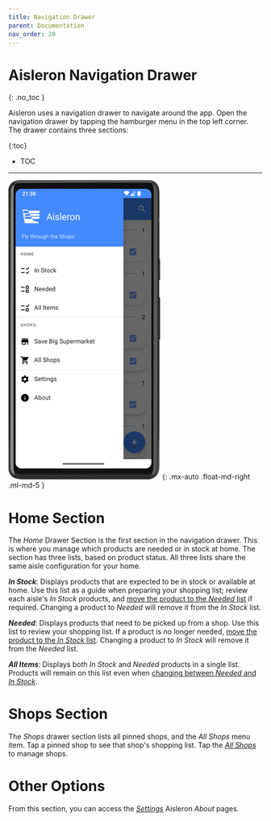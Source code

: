 ```yaml
---
title: Navigation Drawer
parent: Documentation
nav_order: 20
---
```


# Aisleron Navigation Drawer
{: .no_toc }

Aisleron uses a navigation drawer to navigate around the app. Open the navigation drawer by tapping the hamburger menu in the top left corner. The drawer contains three sections:

{:toc}
* TOC

---

![Navigation Drawer](/assets/images/screenshots/alr-040-navigation-drawer.png)
{: .mx-auto .float-md-right .ml-md-5 }

# Home Section
The *Home* Drawer Section is the first section in the navigation drawer. This is where you manage which products are needed or in stock at home. The section has three lists, based on product status. All three lists share the same aisle configuration for your home.

***In Stock***: Displays products that are expected to be in stock or available at home. Use this list as a guide when preparing your shopping list; review each aisle's *In Stock* products, and [move the product to the *Needed* list]({{site.baseurl}}/docs/documentation/product-status) if required. Changing a product to *Needed* will remove it from the *In Stock* list.

***Needed***: Displays products that need to be picked up from a shop. Use this list to review your shopping list. If a product is no longer needed, [move the product to the *In Stock* list]({{site.baseurl}}/docs/documentation/product-status). Changing a product to *In Stock* will remove it from the *Needed* list.

***All Items***: Displays both *In Stock* and *Needed* products in a single list. Products will remain on this list even when [changing between *Needed* and *In Stock*]({{site.baseurl}}/docs/documentation/product-status).  

# Shops Section
The *Shops* drawer section lists all pinned shops, and the *All Shops* menu item. Tap a pinned shop to see that shop's shopping list. Tap the [*All Shops*]({{site.baseurl}}/docs/documentation/manage-shops) to manage shops.


# Other Options
From this section, you can access the [*Settings*]({{site.baseurl}}/docs/documentation/settings) Aisleron *About* pages.
